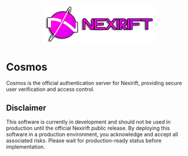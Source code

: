 <p align="center">
<img src="https://raw.githubusercontent.com/Nexirift/media-kit/main/nexirift/banner.svg" width="300" alt="Nexirift Logo" />
</p>

# Cosmos

Cosmos is the official authentication server for Nexirift, providing secure user verification and access control.

## Disclaimer

This software is currently in development and should not be used in production until the official Nexirift public release. By deploying this software in a production environment, you acknowledge and accept all associated risks. Please wait for production-ready status before implementation.

